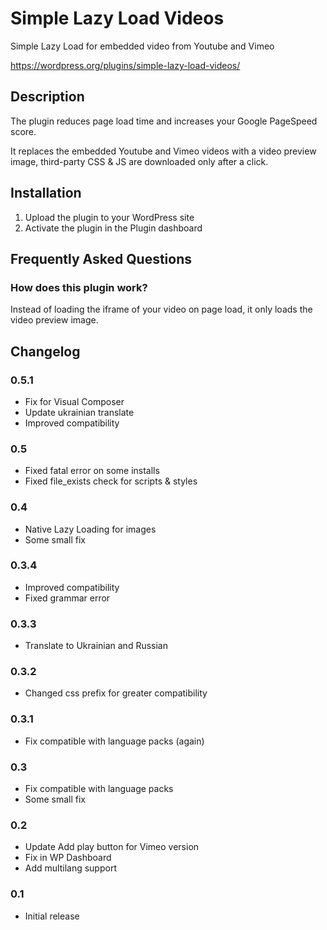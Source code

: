 # Simple Lazy Load Videos
Simple Lazy Load for embedded video from Youtube and Vimeo

https://wordpress.org/plugins/simple-lazy-load-videos/

## Description
The plugin reduces page load time and increases your Google PageSpeed score.

It replaces the embedded Youtube and Vimeo videos with a video preview image, third-party CSS & JS are downloaded only after a click.

## Installation
1. Upload the plugin to your WordPress site
2. Activate the plugin in the Plugin dashboard

## Frequently Asked Questions
### How does this plugin work?
Instead of loading the iframe of your video on page load, it only loads the video preview image.

## Changelog
### 0.5.1
* Fix for Visual Composer
* Update ukrainian translate
* Improved compatibility

### 0.5
* Fixed fatal error on some installs
* Fixed file_exists check for scripts & styles

### 0.4
* Native Lazy Loading for images
* Some small fix

### 0.3.4
* Improved compatibility
* Fixed grammar error

### 0.3.3
* Translate to Ukrainian and Russian

### 0.3.2
* Changed css prefix for greater compatibility

### 0.3.1
* Fix compatible with language packs (again)

### 0.3
* Fix compatible with language packs
* Some small fix

### 0.2
* Update Add play button for Vimeo version
* Fix in WP Dashboard
* Add multilang support

### 0.1
* Initial release
